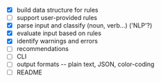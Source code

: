 -[x] build data structure for rules
-[ ] support user-provided rules
-[x] parse input and classify (noun, verb...) ('NLP'?)
-[x] evaluate input based on rules
-[x] identify warnings and errors
-[ ] recommendations
-[ ] CLI
-[ ] output formats -- plain text, JSON, color-coding
-[ ] README
